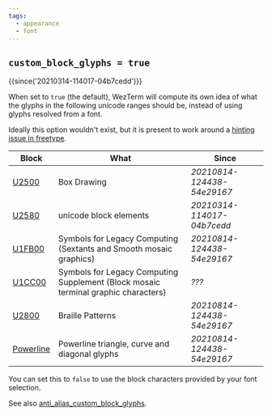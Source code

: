 ```yaml
---
tags:
  - appearance
  - font
---
```

## `custom_block_glyphs = true`

{{since('20210314-114017-04b7cedd')}}

When set to `true` (the default), WezTerm will compute its own idea of what the glyphs
in the following unicode ranges should be, instead of using glyphs resolved from a font.

Ideally this option wouldn't exist, but it is present to work around a [hinting issue in freetype](https://gitlab.freedesktop.org/freetype/freetype/-/issues/761).

|Block|What|Since|
|-----|----|-----|
|[U2500](https://www.unicode.org/charts/PDF/U2500.pdf)|Box Drawing|*20210814-124438-54e29167*|
|[U2580](https://www.unicode.org/charts/PDF/U2580.pdf)|unicode block elements|*20210314-114017-04b7cedd*|
|[U1FB00](https://www.unicode.org/charts/PDF/U1FB00.pdf)|Symbols for Legacy Computing (Sextants and Smooth mosaic graphics)|*20210814-124438-54e29167*|
|[U1CC00](https://www.unicode.org/charts/PDF/U1CC00.pdf)|Symbols for Legacy Computing Supplement (Block mosaic terminal graphic characters)|*???*|
|[U2800](https://www.unicode.org/charts/PDF/U2800.pdf)|Braille Patterns|*20210814-124438-54e29167*|
|[Powerline](https://github.com/ryanoasis/powerline-extra-symbols#glyphs)|Powerline triangle, curve and diagonal glyphs|*20210814-124438-54e29167*|

You can set this to `false` to use the block characters provided by your font selection.

See also [anti_alias_custom_block_glyphs](anti_alias_custom_block_glyphs.md).
